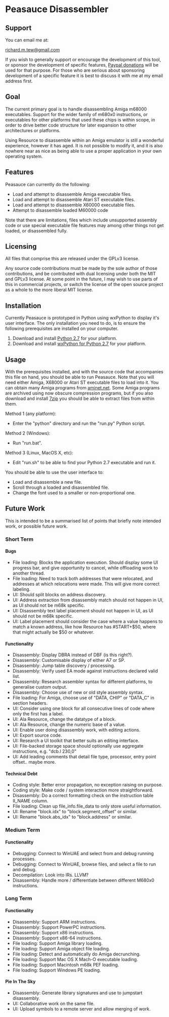 # Peasauce Disassembler

## Support

You can email me at:

 richard.m.tew@gmail.com

If you wish to generally support or encourage the development of this tool, or sponsor the development of specific features, [Paypal donations](http://disinterest.org/donate.html) will be used for that purpose.  For those who are serious about sponsoring development of a specific feature it is best to discuss it with me at my email address first.

## Goal

The current primary goal is to handle disassembling Amiga m68000 executables. Support for the wider family of m680x0 instructions, or executables for other platforms that used these chips is within scope, in order to drive better code structure for later expansion to other architectures or platforms.

Using Resource to disassemble within an Amiga emulator is still a wonderful experience, however it has aged.  It is not possible to modify it, and it is also nowhere near as nice as being able to use a proper application in your own operating system.

## Features

Peasauce can currently do the following:

* Load and attempt to disassemble Amiga executable files.
* Load and attempt to disassemble Atari ST executable files.
* Load and attempt to disassemble X60000 executable files.
* Attempt to disassemble loaded M60000 code

Note that there are limitations, files which include unsupported assembly code or use special executable file features may among other things not get loaded, or disassembled fully.

## Licensing

All files that comprise this are released under the GPLv3 license.

Any source code contributions must be made by the sole author of those contributions, and be contributed with dual licensing under both the MIT and GPLv3 license.  At some point in the future, I may wish to use parts of this in commercial projects, or switch the license of the open source project as a whole to the more liberal MIT license.

## Installation

Currently Peasauce is prototyped in Python using wxPython to display it's user interface.  The only installation you need to do, is to ensure the following prerequisites are installed on your computer.

1. Download and install [Python 2.7](http://python.org/download/) for your platform.
2. Download and install [wxPython for Python 2.7](http://www.wxpython.org/download.php) for your platform.

## Usage

With the prerequisites installed, and with the source code that accompanies this file on hand, you should be able to run Peasauce.  Note that you will need either Amiga, X68000 or Atari ST executable files to load into it.  You can obtain many Amiga programs from [aminet.net](http://aminet.net).  Some Amiga programs are archived using now obscure compression programs, but if you also download and install [7zip](www.7-zip.org) you should be able to extract files from within them.

Method 1 (any platform):
* Enter the "python" directory and run the "run.py" Python script.

Method 2 (Windows):
* Run "run.bat".

Method 3 (Linux, MacOS X, etc):
* Edit "run.sh" to be able to find your Python 2.7 executable and run it.

You should be able to use the user interface to:
* Load and disassemble a new file.
* Scroll through a loaded and disassembled file.
* Change the font used to a smaller or non-proportional one.

## Future Work

This is intended to be a summarised list of points that briefly note intended work, or possible future work.

### Short Term

#### Bugs

* File loading: Blocks the application execution.  Should display some UI progress bar, and give opportunity to cancel, while offloading work to another thread.
* File loading: Need to track both addresses that were relocated, and addresses at which relocations were made.  This will give more correct labeling.
* UI: Should split blocks on address discovery.
* UI: Address extraction from disassembly match should not happen in UI, as UI should not be m68k specific.
* UI: Disassembly text label placement should not happen in UI, as UI should not be m68k specific.
* UI: Label placement should consider the case where a value happens to match a known address, like how Resource has #START+$50, where that might actually be $50 or whatever.

#### Functionality

* Disassembly: Display DBRA instead of DBF (is this right?).
* Disassembly: Customisable display of either A7 or SP.
* Disassembly: Jump table discovery / processing.
* Disassembly: Verify used EA mode against instructions declared valid list.
* Disassembly: Research assembler syntax for different platforms, to generalise custom output.
* Disassembly: Choose use of new or old style assembly syntax.
* File loading: For Amiga, choose use of "DATA, CHIP" or "DATA_C" in section headers.
* UI: Consider using one block for all consecutive lines of code where only the first has a label.
* UI: Ala Resource, change the datatype of a block.
* UI: Ala Resource, change the numeric base of a value.
* UI: Enable user doing disassembly work, with editing actions.
* UI: Export source code.
* UI: Research a UI toolkit that better suits an editing interface.
* UI: File-backed storage space should optionally use aggregate instructions, e.g. "dcb.l 230,0"
* UI: Add leading comments that detail file type, processor, entry point offset.. maybe more.

#### Technical Debt

* Coding style: Better error propagation, no exception raising on purpose.
* Coding style: Make code / system interaction more straightforward.
* Disassembly: Do a correct formatting check on the instruction table II_NAME column.
* File loading: Clean up file_info.file_data to only store useful information.
* UI: Rename "block.idx" to "block.segment_offset" or similar.
* UI: Rename "block.abs_idx" to "block.address" or similar.

### Medium Term

#### Functionality

* Debugging: Connect to WinUAE and select from and debug running processes.
* Debugging: Connect to WinUAE, browse files, and select a file to run and debug.
* Decompilation: Look into IRs.  LLVM?
* Disassembly: Handle more / differentiate between different M680x0 instructions.

### Long Term

#### Functionality

* Disassembly: Support ARM instructions.
* Disassembly: Support PowerPC instructions.
* Disassembly: Support x86 instructions.
* Disassembly: Support x86-64 instructions.
* File loading: Support Amiga library loading.
* File loading: Support Amiga object file loading.
* File loading: Detect and automatically do Amiga decrunching.
* File loading: Support Mac OS X Mach-O executable loading.
* File loading: Support Macintosh m68k PEF loading.
* File loading: Support Windows PE loading.

#### Pie In The Sky

* Disassembly: Generate library signatures and use to jumpstart disassembly.
* UI: Collaborative work on the same file.
* UI: Upload symbols to a remote server and allow merging of work.
